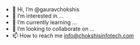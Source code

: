 - 👋 Hi, I’m @gauravchokshis
- 👀 I’m interested in ...
- 🌱 I’m currently learning ...
- 💞️ I’m looking to collaborate on ...
- 📫 How to reach me info@chokshisinfotech.com

<!---
gauravchokshis/gauravchokshis is a ✨ special ✨ repository because its `README.md` (this file) appears on your GitHub profile.
You can click the Preview link to take a look at your changes.
--->
